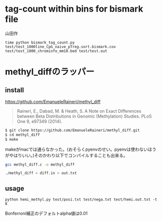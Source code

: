 # tag-count within bins for bismark file

山田作

```
time python bismark_tag_count.py test/test_1000line_CpG_naive_pTreg.sort.bismark.cov test/test_1000_chrominfo_mm10.bed test/test.out
```

# methyl_diffのラッパー

## install

https://github.com/EmanueleRaineri/methyl_diff

> Raineri, E., Dabad, M. & Heath, S. A Note on Exact Differences between Beta Distributions in Genomic (Methylation) Studies. PLoS One 9, e97349 (2014).

```bash
$ git clone https://github.com/EmanueleRaineri/methyl_diff.git
$ cd methyl_diff
$ make
```

makeがmacでは通らなかった。(おそらくpyenvのせい。pyenvは使わないほうがやはりいい。)そのかわり以下でコンパイルすることも出来る。

```bash
gcc methyl_diff.c -o methyl_diff
```

```bash
./methyl_diff < diff.in > out.txt
```

## usage

```
python hemi_methyl.py test/posi.txt test/nega.txt test/hemi.out.txt -t 8
```

Bonferroni補正のデフォルトalpha値は0.01
